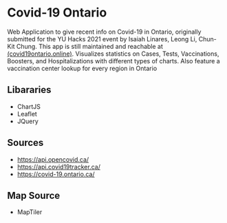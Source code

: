 # Covid-19 Ontario
Web Application to give recent info on Covid-19 in Ontario, originally submitted for the YU Hacks 2021 event by Isaiah Linares, Leong Li, Chun-Kit Chung.
This app is still maintained and reachable at [(covid19ontario.online)](http://covid19ontario.online/).
Visualizes statistics on Cases, Tests, Vaccinations, Boosters, and Hospitalizations with different types of charts.
Also feature a vaccination center lookup for every region in Ontario


## Libararies
- ChartJS
- Leaflet
- JQuery

## Sources
- https://api.opencovid.ca/
- https://api.covid19tracker.ca/
- https://covid-19.ontario.ca/

## Map Source
- MapTiler
